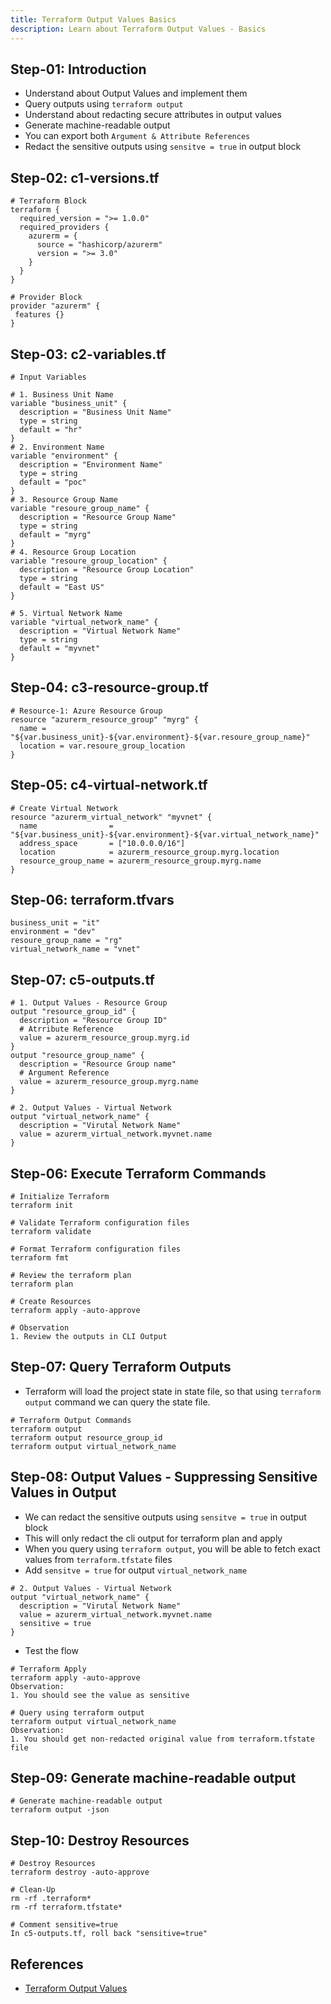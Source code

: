 ```yaml
---
title: Terraform Output Values Basics
description: Learn about Terraform Output Values - Basics
---
```


## Step-01: Introduction
- Understand about Output Values and implement them
- Query outputs using `terraform output`
- Understand about redacting secure attributes in output values
- Generate machine-readable output
- You can export both `Argument & Attribute References`
- Redact the sensitive outputs using `sensitve = true` in output block


## Step-02: c1-versions.tf
```t
# Terraform Block
terraform {
  required_version = ">= 1.0.0"
  required_providers {
    azurerm = {
      source = "hashicorp/azurerm"
      version = ">= 3.0" 
    }
  }
}

# Provider Block
provider "azurerm" {
 features {}          
}
```

## Step-03: c2-variables.tf
```t
# Input Variables

# 1. Business Unit Name
variable "business_unit" {
  description = "Business Unit Name"
  type = string
  default = "hr"
}
# 2. Environment Name
variable "environment" {
  description = "Environment Name"
  type = string
  default = "poc"
}
# 3. Resource Group Name
variable "resoure_group_name" {
  description = "Resource Group Name"
  type = string
  default = "myrg"
}
# 4. Resource Group Location
variable "resoure_group_location" {
  description = "Resource Group Location"
  type = string
  default = "East US"
}

# 5. Virtual Network Name
variable "virtual_network_name" {
  description = "Virtual Network Name"
  type = string 
  default = "myvnet"
}
```

## Step-04: c3-resource-group.tf
```t
# Resource-1: Azure Resource Group
resource "azurerm_resource_group" "myrg" {
  name = "${var.business_unit}-${var.environment}-${var.resoure_group_name}"
  location = var.resoure_group_location
}
```

## Step-05: c4-virtual-network.tf
```t
# Create Virtual Network
resource "azurerm_virtual_network" "myvnet" {
  name                = "${var.business_unit}-${var.environment}-${var.virtual_network_name}"
  address_space       = ["10.0.0.0/16"]
  location            = azurerm_resource_group.myrg.location
  resource_group_name = azurerm_resource_group.myrg.name
}
```

## Step-06: terraform.tfvars
```t
business_unit = "it"
environment = "dev"
resoure_group_name = "rg"
virtual_network_name = "vnet"
```

## Step-07: c5-outputs.tf
```t
# 1. Output Values - Resource Group
output "resource_group_id" {
  description = "Resource Group ID"
  # Atrribute Reference
  value = azurerm_resource_group.myrg.id 
}
output "resource_group_name" {
  description = "Resource Group name"
  # Argument Reference
  value = azurerm_resource_group.myrg.name  
}

# 2. Output Values - Virtual Network
output "virtual_network_name" {
  description = "Virutal Network Name"
  value = azurerm_virtual_network.myvnet.name 
}
```

## Step-06: Execute Terraform Commands
```t
# Initialize Terraform
terraform init

# Validate Terraform configuration files
terraform validate

# Format Terraform configuration files
terraform fmt

# Review the terraform plan
terraform plan 

# Create Resources
terraform apply -auto-approve

# Observation
1. Review the outputs in CLI Output
```

## Step-07: Query Terraform Outputs
- Terraform will load the project state in state file, so that using `terraform output` command we can query the state file. 
```t
# Terraform Output Commands
terraform output
terraform output resource_group_id
terraform output virtual_network_name
```


## Step-08: Output Values - Suppressing Sensitive Values in Output
- We can redact the sensitive outputs using `sensitve = true` in output block
- This will only redact the cli output for terraform plan and apply
- When you query using `terraform output`, you will be able to fetch exact values from `terraform.tfstate` files
- Add `sensitve = true` for output `virtual_network_name`
```t
# 2. Output Values - Virtual Network
output "virtual_network_name" {
  description = "Virutal Network Name"
  value = azurerm_virtual_network.myvnet.name 
  sensitive = true
}
```
- Test the flow
```t
# Terraform Apply
terraform apply -auto-approve
Observation: 
1. You should see the value as sensitive

# Query using terraform output
terraform output virtual_network_name
Observation: 
1. You should get non-redacted original value from terraform.tfstate file
```

## Step-09: Generate machine-readable output
```t
# Generate machine-readable output
terraform output -json
```

## Step-10: Destroy Resources
```t
# Destroy Resources
terraform destroy -auto-approve

# Clean-Up
rm -rf .terraform*
rm -rf terraform.tfstate*

# Comment sensitive=true
In c5-outputs.tf, roll back "sensitive=true"
```


## References
- [Terraform Output Values](https://www.terraform.io/docs/language/values/outputs.html)